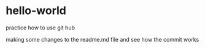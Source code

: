 # hello-world
practice how to use git hub

making some changes to the readme.md file and see how the commit works
